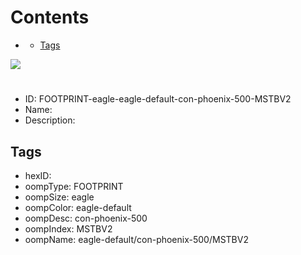 



Contents
========

* [](#)
	* [Tags](#tags)
  
![][im]
# 

- ID: FOOTPRINT-eagle-eagle-default-con-phoenix-500-MSTBV2
- Name: 
- Description: 

## Tags

- hexID: 
- oompType: FOOTPRINT
- oompSize: eagle
- oompColor: eagle-default
- oompDesc: con-phoenix-500
- oompIndex: MSTBV2
- oompName: eagle-default/con-phoenix-500/MSTBV2



[im]: image.png
